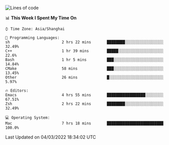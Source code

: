 <!--START_SECTION:waka-->
![Lines of code](https://img.shields.io/badge/From%20Hello%20World%20I%27ve%20Written-22%20Thousand%20lines%20of%20code-blue)

📊 **This Week I Spent My Time On** 

```text
⌚︎ Time Zone: Asia/Shanghai

💬 Programming Languages: 
sh                       2 hrs 22 mins       ████████░░░░░░░░░░░░░░░░░   32.49% 
C++                      1 hr 39 mins        █████░░░░░░░░░░░░░░░░░░░░   22.6% 
Bash                     1 hr 5 mins         ███░░░░░░░░░░░░░░░░░░░░░░   14.84% 
CMake                    58 mins             ███░░░░░░░░░░░░░░░░░░░░░░   13.45% 
Other                    26 mins             █░░░░░░░░░░░░░░░░░░░░░░░░   5.97%

🔥 Editors: 
Emacs                    4 hrs 55 mins       █████████████████░░░░░░░░   67.51% 
Zsh                      2 hrs 22 mins       ████████░░░░░░░░░░░░░░░░░   32.49%

💻 Operating System: 
Mac                      7 hrs 18 mins       █████████████████████████   100.0%

```


 Last Updated on 04/03/2022 18:34:02 UTC
<!--END_SECTION:waka-->

